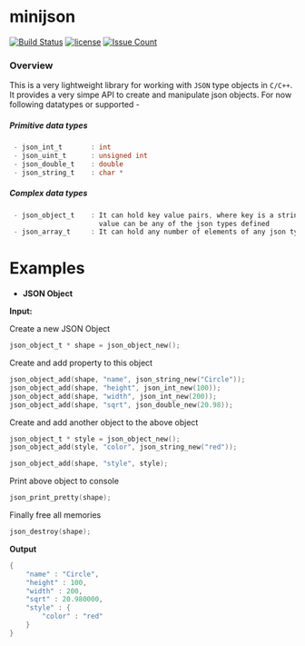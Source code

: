 minijson
========
[![Build Status](https://travis-ci.org/tibabit/minijson.svg?branch=master)](https://travis-ci.org/tibabit/minijson)
[![license](https://img.shields.io/badge/license-MIT-blue.svg)](LICENSE.md)
[![Issue Count](https://codeclimate.com/github/tibabit/minijson/badges/issue_count.svg)](https://codeclimate.com/github/tibabit/minijson)

### Overview
This is a very lightweight library for working with `JSON` type objects in `C/C++`. It provides a very simpe API to create and manipulate json objects. For now following datatypes or supported -

##### Primitive data types
```C
 - json_int_t       : int
 - json_uint_t      : unsigned int
 - json_double_t    : double
 - json_string_t    : char *
```
##### Complex data types
```C
 - json_object_t    : It can hold key value pairs, where key is a string and
                      value can be any of the json types defined
 - json_array_t     : It can hold any number of elements of any json types
```
Examples
===

- **JSON Object**

 **Input:**
 
Create a new JSON Object

```C
json_object_t * shape = json_object_new();
```
 Create and add property to this object

 ```C
json_object_add(shape, "name", json_string_new("Circle"));
json_object_add(shape, "height", json_int_new(100));
json_object_add(shape, "width", json_int_new(200));
json_object_add(shape, "sqrt", json_double_new(20.98));
```
 Create and add another object to the above object
 ```C
json_object_t * style = json_object_new();
json_object_add(style, "color", json_string_new("red"));

json_object_add(shape, "style", style);
```
 Print above object to console

```C 
json_print_pretty(shape);
```
 Finally free all memories

```C
json_destroy(shape);
```
 **Output**

```C
{
    "name" : "Circle",
    "height" : 100,
    "width" : 200,
    "sqrt" : 20.980000,
    "style" : {
        "color" : "red"
    }
}
```
